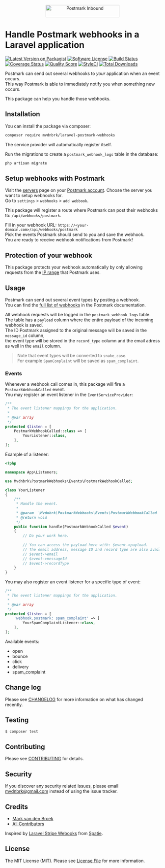 <p align="center"><a href="https://postmarkapp.com" target="_blank"><img src="https://postmarkapp.com/images/logo.svg" alt="Postmark Inbound" width="240" height="40"></a>

# Handle Postmark webhooks in a Laravel application

[![Latest Version on Packagist][ico-version]][link-packagist]
[![Software License][ico-license]](LICENSE.md)
[![Build Status][ico-travis]][link-travis]
[![Coverage Status][ico-scrutinizer]][link-scrutinizer]
[![Quality Score][ico-code-quality]][link-code-quality]
[![StyleCI][ico-style-ci]][link-style-ci]
[![Total Downloads][ico-downloads]][link-downloads]

Postmark can send out several webhooks to *your* application when an event occurs.  
This way Postmark is able to immediately notify you when something new occurs.

This package can help you handle those webhooks.

## Installation

You can install the package via composer:

``` bash
composer require mvdnbrk/laravel-postmark-webhooks
```

The service provider will automatically register itself.

Run the migrations to create a `postmark_webhook_logs` table in the database:

``` bash
php artisan migrate
```

## Setup webhooks with Postmark

Visit the [servers](https://account.postmarkapp.com/servers) page on your [Postmark account](https://account.postmarkapp.com/).
Choose the server you want to setup webhooks for.  
Go to `settings` > `webhooks` > `add webbook`.  

This package will register a route where Postmark can post their webhooks to: `/api/webhooks/postmark`.

Fill in your webhook URL: `https://<your-domain.com>/api/webhooks/postmark`  
Pick the events Postmark should send to you and save the webhook.  
You are ready to receive webhook notifications from Postmark!

## Protection of your webhook

This package protects your webhook automatically by only allowing requests from the [IP range](https://postmarkapp.com/support/article/800-ips-for-firewalls) that Postmark uses.

## Usage

Postmark can send out several event types by posting a webhook.  
You can find the [full list of webhooks](https://postmarkapp.com/developer/webhooks/webhooks-overview) in the Postmark documentation.

All webhook requests will be logged in the `postmark_webhook_logs` table.  
The table has a `payload` column where the entire payload of the incoming webhook is saved.  
The ID Postmark assigned to the original message will be saved in the `message_id` column,  
the event type will be stored in the `record_type` column and the email adress as well in the `email` column.
> Note that event types will be converted to `snake_case`.  
For example `SpamComplaint` will be saved as `spam_complaint`.

### Events

Whenever a webhook call comes in, this package will fire a `PostmarkWebhookCalled` event.  
You may register an event listener in the `EventServiceProvider`:

```php
/**
 * The event listener mappings for the application.
 *
 * @var array
 */
protected $listen = [
    PostmarkWebhookCalled::class => [
        YourListener::class,
    ],
];
```

Example of a listener:

```php
<?php

namespace App\Listeners;

use Mvdnbrk\PostmarkWebhooks\Events\PostmarkWebhookCalled;

class YourListener
{
    /**
     * Handle the event.
     *
     * @param  \Mvdnbrk\PostmarkWebhooks\Events\PostmarkWebhookCalled  $event
     * @return void
     */
    public function handle(PostmarkWebhookCalled $event)
    {
        // Do your work here.
        
        // You can access the payload here with: $event->payload.
        // The email address, message ID and record type are also available:
        // $event->email
        // $event->messageId
        // $event->recordType
    }
}

```

You may also register an event listener for a specific type of event:

```php
/**
 * The event listener mappings for the application.
 *
 * @var array
 */
protected $listen = [
    'webhook.postmark: spam_complaint' => [
        YourSpamComplaintListener::class,
    ],
];
```

Available events:
- open
- bounce
- click
- delivery
- spam_complaint

## Change log

Please see [CHANGELOG](CHANGELOG.md) for more information on what has changed recently.

## Testing

``` bash
$ composer test
```

## Contributing

Please see [CONTRIBUTING](CONTRIBUTING.md) for details.

## Security

If you discover any security related issues, please email mvdnbrk@gmail.com instead of using the issue tracker.

## Credits

- [Mark van den Broek][link-author]
- [All Contributors][link-contributors]

Inspired by [Laravel Stripe Webooks](https://github.com/spatie/laravel-stripe-webhooks) from [Spatie](https://spatie.be/).

## License

The MIT License (MIT). Please see [License File](LICENSE.md) for more information.

[ico-version]: https://img.shields.io/packagist/v/mvdnbrk/laravel-postmark-webhooks.svg?style=flat-square
[ico-license]: https://img.shields.io/badge/license-MIT-brightgreen.svg?style=flat-square
[ico-travis]: https://img.shields.io/travis/mvdnbrk/laravel-postmark-webhooks/master.svg?style=flat-square
[ico-scrutinizer]: https://img.shields.io/scrutinizer/coverage/g/mvdnbrk/laravel-postmark-webhooks.svg?style=flat-square
[ico-code-quality]: https://img.shields.io/scrutinizer/g/mvdnbrk/laravel-postmark-webhooks.svg?style=flat-square
[ico-style-ci]: https://styleci.io/repos/149487979/shield?branch=master
[ico-downloads]: https://img.shields.io/packagist/dt/mvdnbrk/laravel-postmark-webhooks.svg?style=flat-square

[link-packagist]: https://packagist.org/packages/mvdnbrk/laravel-postmark-webhooks
[link-travis]: https://travis-ci.org/mvdnbrk/laravel-postmark-webhooks
[link-scrutinizer]: https://scrutinizer-ci.com/g/mvdnbrk/laravel-postmark-webhooks/code-structure
[link-code-quality]: https://scrutinizer-ci.com/g/mvdnbrk/laravel-postmark-webhooks
[link-style-ci]: https://styleci.io/repos/149487979
[link-downloads]: https://packagist.org/packages/mvdnbrk/laravel-postmark-webhooks
[link-author]: https://github.com/mvdnbrk
[link-contributors]: ../../contributors

